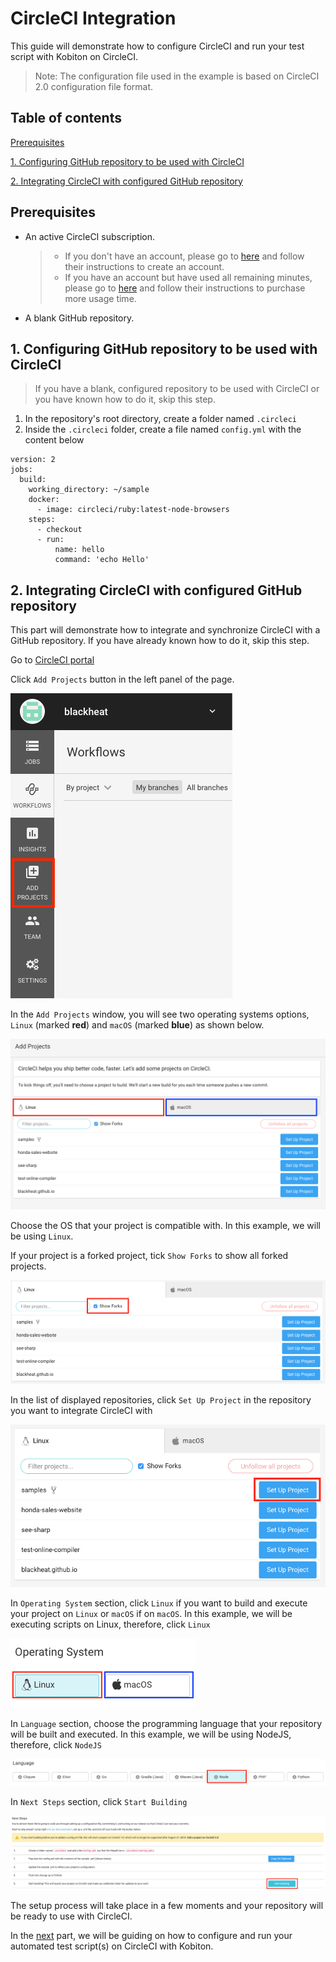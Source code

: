 # CircleCI Integration
This guide will demonstrate how to configure CircleCI and run your test script with Kobiton on CircleCI.
> Note: The configuration file used in the example is based on CircleCI 2.0 configuration file format.

## Table of contents
[Prerequisites](#prerequisites)

[1. Configuring GitHub repository to be used with CircleCI](#1.-configuring-github-repository-to-be-used-with-circleci)

[2. Integrating CircleCI with configured GitHub repository](#2.-integrating-circleci-with-configured-github-repository)

## Prerequisites
- An active CircleCI subscription.
    > - If you don't have an account, please go to [here](https://circleci.com/signup/) and follow their instructions to create an account.
    > - If you have an account but have used all remaining minutes, please go to [here](https://circleci.com/gh/organizations/blackheat/settings#containers) and follow their instructions to purchase more usage time.
- A blank GitHub repository.

## 1. Configuring GitHub repository to be used with CircleCI
> If you have a blank, configured repository to be used with CircleCI or you have known how to do it, skip this step.

1. In the repository's root directory, create a folder named `.circleci`
2. Inside the `.circleci` folder, create a file named `config.yml` with the content below
```
version: 2
jobs:
  build:
    working_directory: ~/sample
    docker:
      - image: circleci/ruby:latest-node-browsers
    steps:
      - checkout
      - run:
          name: hello
          command: 'echo Hello'
```

## 2. Integrating CircleCI with configured GitHub repository
This part will demonstrate how to integrate and synchronize CircleCI with a GitHub repository. If you have already known how to do it, skip this step.

Go to [CircleCI portal](https://circleci.com/dashboard)

Click `Add Projects` button in the left panel of the page.

![alt text](./assets/add-projects-button.png)

In the `Add Projects` window, you will see two operating systems options, `Linux` (marked **red**) and `macOS` (marked **blue**) as shown below.

![alt text](./assets/os-options.png)

Choose the OS that your project is compatible with. In this example, we will be using `Linux`.

If your project is a forked project, tick `Show Forks` to show all forked projects.

![alt text](./assets/show-forks-button.png)

In the list of displayed repositories, click `Set Up Project` in the repository you want to integrate CircleCI with

![alt text](./assets/set-up-project-button.png)

In `Operating System` section, click `Linux` if you want to build and execute your project on `Linux` or `macOS` if on `macOS`. In this example, we will be executing scripts on Linux, therefore, click `Linux`

![alt text](./assets/os-options-setup.png)

In `Language` section, choose the programming language that your repository will be built and executed. In this example, we will be using NodeJS, therefore, click `NodeJS`

![alt text](./assets/node-language-choosing.png)

In `Next Steps` section, click `Start Building`

![alt text](./assets/start-building-button.png)

The setup process will take place in a few moments and your repository will be ready to use with CircleCI.

In the [next](./Integrate-Kobiton.md) part, we will be guiding on how to configure and run your automated test script(s) on CircleCI with Kobiton.